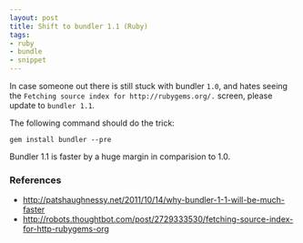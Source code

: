 ```yaml
---
layout: post
title: Shift to bundler 1.1 (Ruby)
tags: 
- ruby
- bundle
- snippet
---
```


In case someone out there is still stuck with bundler `1.0`, and hates seeing the `Fetching source index for http://rubygems.org/.` screen, please update to `bundler 1.1`.

The following command should do the trick:

    gem install bundler --pre

Bundler 1.1 is faster by a huge margin in comparision to 1.0.

### References

- <http://patshaughnessy.net/2011/10/14/why-bundler-1-1-will-be-much-faster>
- <http://robots.thoughtbot.com/post/2729333530/fetching-source-index-for-http-rubygems-org>

